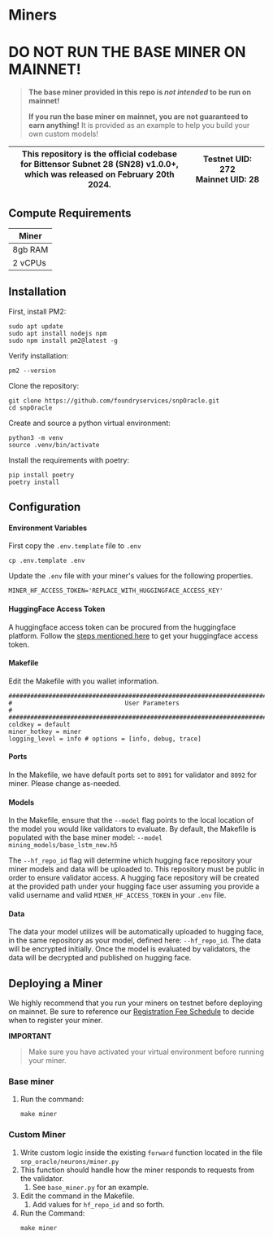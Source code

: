 # Miners

# **DO NOT RUN THE BASE MINER ON MAINNET!**

> **The base miner provided in this repo is _not intended_ to be run on mainnet!**
>
> **If you run the base miner on mainnet, you are not guaranteed to earn anything!**
> It is provided as an example to help you build your own custom models!
>

<div align="center">

| This repository is the official codebase<br>for Bittensor Subnet 28 (SN28) v1.0.0+,<br>which was released on February 20th 2024. | **Testnet UID:**  272 <br> **Mainnet UID:**  28 |
| - | - |

</div>

## Compute Requirements

|   Miner   |
|-----------|
|  8gb RAM  |
|  2 vCPUs  |

## Installation

First, install PM2:
```
sudo apt update
sudo apt install nodejs npm
sudo npm install pm2@latest -g
```

Verify installation:
```
pm2 --version
```

Clone the repository:
```
git clone https://github.com/foundryservices/snpOracle.git
cd snpOracle
```

Create and source a python virtual environment:
```
python3 -m venv
source .venv/bin/activate
```

Install the requirements with poetry:
```
pip install poetry
poetry install
```

## Configuration

#### Environment Variables
First copy the `.env.template` file to `.env`

```shell
cp .env.template .env
```

Update the `.env` file with your miner's values for the following properties.

```text
MINER_HF_ACCESS_TOKEN='REPLACE_WITH_HUGGINGFACE_ACCESS_KEY'
```

#### HuggingFace Access Token
A huggingface access token can be procured from the huggingface platform. Follow the <a href='https://huggingface.co/docs/hub/en/security-tokens'>steps mentioned here</a> to get your huggingface access token.

#### Makefile
Edit the Makefile with you wallet information.

```text
################################################################################
#                               User Parameters                                #
################################################################################
coldkey = default
miner_hotkey = miner
logging_level = info # options = [info, debug, trace]
```

#### Ports
In the Makefile, we have default ports set to `8091` for validator and `8092` for miner. Please change as-needed.

#### Models
In the Makefile, ensure that the `--model` flag points to the local location of the model you would like validators to evaluate. By default, the Makefile is populated with the base miner model:
`--model mining_models/base_lstm_new.h5`

The `--hf_repo_id` flag will determine which hugging face repository your miner models and data will be uploaded to. This repository must be public in order to ensure validator access. A hugging face repository will be created at the provided path under your hugging face user assuming you provide a valid username and valid `MINER_HF_ACCESS_TOKEN` in your `.env` file.

#### Data
The data your model utilizes will be automatically uploaded to hugging face, in the same repository as your model, defined here: `--hf_repo_id`. The data will be encrypted initially. Once the model is evaluated by validators, the data will be decrypted and published on hugging face.

## Deploying a Miner
We highly recommend that you run your miners on testnet before deploying on mainnet. Be sure to reference our [Registration Fee Schedule](https://github.com/foundryservices/snpOracle/wiki/Registration-Fee-Schedule) to decide when to register your miner.

**IMPORTANT**
> Make sure you have activated your virtual environment before running your miner.

### Base miner

1. Run the command:
   ```shell
   make miner
   ```

### Custom Miner

1. Write custom logic inside the existing `forward` function located in the file `snp_oracle/neurons/miner.py`
2. This function should handle how the miner responds to requests from the validator.
   1. See `base_miner.py` for an example.
3. Edit the command in the Makefile.
   1. Add values for `hf_repo_id` and so forth.
4. Run the Command:
   ```
   make miner
   ```
